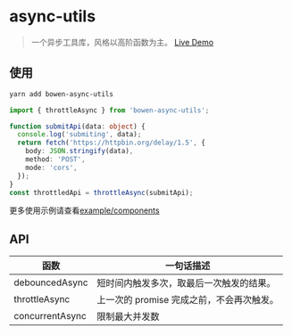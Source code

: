 # async-utils

> 一个异步工具库，风格以高阶函数为主。
> [Live Demo](https://bowencool.github.io/async-utils/)

## 使用

```sh
yarn add bowen-async-utils
```

```ts
import { throttleAsync } from 'bowen-async-utils';

function submitApi(data: object) {
  console.log('submiting', data);
  return fetch('https://httpbin.org/delay/1.5', {
    body: JSON.stringify(data),
    method: 'POST',
    mode: 'cors',
  });
}
const throttledApi = throttleAsync(submitApi);
```

更多使用示例请查看[example/components](./example/components/)

## API

| 函数            | 一句话描述                                |
| --------------- | ----------------------------------------- |
| debouncedAsync  | 短时间内触发多次，取最后一次触发的结果。  |
| throttleAsync   | 上一次的 promise 完成之前，不会再次触发。 |
| concurrentAsync | 限制最大并发数                            |
